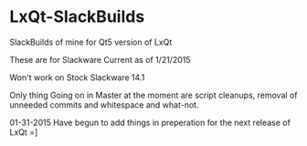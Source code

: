 LxQt-SlackBuilds
=================

SlackBuilds of mine for Qt5 version of LxQt

These are for Slackware Current as of 1/21/2015

Won't work on Stock Slackware 14.1

Only thing Going on in Master at the moment are script cleanups,
removal of unneeded commits and whitespace and what-not.

01-31-2015
Have begun to add things in preperation for the next release of
LxQt =]
